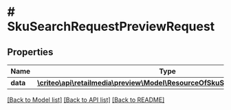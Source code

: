 # # SkuSearchRequestPreviewRequest

## Properties

Name | Type | Description | Notes
------------ | ------------- | ------------- | -------------
**data** | [**\criteo\api\retailmedia\preview\Model\ResourceOfSkuSearchRequestPreview**](ResourceOfSkuSearchRequestPreview.md) |  | [optional]

[[Back to Model list]](../../README.md#models) [[Back to API list]](../../README.md#endpoints) [[Back to README]](../../README.md)
